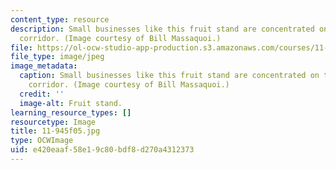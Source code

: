 ```yaml
---
content_type: resource
description: Small businesses like this fruit stand are concentrated on the Main Street
  corridor. (Image courtesy of Bill Massaquoi.)
file: https://ol-ocw-studio-app-production.s3.amazonaws.com/courses/11-945-springfield-studio-fall-2005/e420eaaf58e19c80bdf8d270a4312373_11-945f05.jpg
file_type: image/jpeg
image_metadata:
  caption: Small businesses like this fruit stand are concentrated on the Main Street
    corridor. (Image courtesy of Bill Massaquoi.)
  credit: ''
  image-alt: Fruit stand.
learning_resource_types: []
resourcetype: Image
title: 11-945f05.jpg
type: OCWImage
uid: e420eaaf-58e1-9c80-bdf8-d270a4312373
---
```

